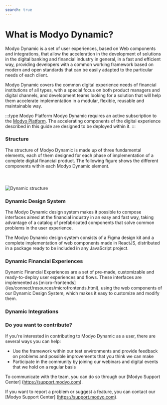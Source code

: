 ```yaml
---
search: true
---
```


# What is Modyo Dynamic?
Modyo Dynamic is a set of user experiences, based on Web components and integrations, that allow the acceleration in the development of solutions in the digital banking and financial industry in general, in a fast and efficient way, providing developers with a common working framework based on modern and open standards that can be easily adapted to the particular needs of each client.

Modyo Dynamic covers the common digital experience needs of financial institutions of all types, with a special focus on both product managers and digital channels, and development teams looking for a solution that will help them accelerate implementation in a modular, flexible, reusable and maintainable way.

:::type Modyo Platform
Modyo Dynamic requires an active subscription to the [Modyo Platform](/en/platform). The accelerating components of the digital experience described in this guide are designed to be deployed within it.
:::

### Structure

The structure of Modyo Dynamic is made up of three fundamental elements, each of them designed for each phase of implementation of a complete digital financial product. The following figure shows the different components within each Modyo Dynamic element.

<img src="/assets/img/dynamic/dynamic_components.png" alt="Dynamic structure" style="margin-top: 40px; max-width: 700px;" />

### Dynamic Design System

The Modyo Dynamic design system makes it possible to compose interfaces aimed at the financial industry in an easy and fast way, taking advantage of a catalog of prefabricated components that solve common problems in the user experience.

The Modyo Dynamic design system consists of a Figma design kit and a complete implementation of web components made in ReactJS, distributed in a package ready to be included in any JavaScript project.

### Dynamic Financial Experiences

Dynamic Financial Experiences are a set of pre-made, customizable and ready-to-deploy user experiences and flows.
These interfaces are implemented as [micro-frontends] (/es/connect/resources/microfrontends.html), using the web components of our Dynamic Design System, which makes it easy to customize and modify them.

### Dynamic Integrations

### Do you want to contribute?
If you're interested in contributing to Modyo Dynamic as a user, there are several ways you can help:
- Use the framework within our test environments and provide feedback on problems and possible improvements that you think we can make
- Participate in the community by joining our webinars and digital events that we hold on a regular basis

To communicate with the team, you can do so through our [Modyo Support Center] (https://support.modyo.com).

If you want to report a problem or suggest a feature, you can contact our [Modyo Support Center] (https://support.modyo.com).
